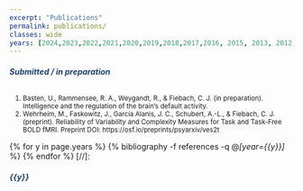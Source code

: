 ```yaml
---
excerpt: "Publications"
permalink: publications/
classes: wide
years: [2024,2023,2022,2021,2020,2019,2018,2017,2016, 2015, 2013, 2012,2011,2010,2009,2008,2007,2005,2004,2003,2002]
---
```


<style>
.centeralign {
  text-align: center;
  color:#1F416F;
  font-weight: bold;
}
.centeralign2 {
  color:#1F416F;
  font-weight: bold;
}
</style>


<h6 class="centeralign2"> Submitted / in preparation </h6>
<ol type="1" class="text-justify"> <small>
<li>Basten, U., Rammensee, R. A., Weygandt, R., & Fiebach, C. J. (in preparation). Intelligence and the regulation of the brain’s default activity. </li>
<li>Wehrheim, M., Faskowitz, J., García Alanis, J. C., Schubert, A.-L., & Fiebach, C. J. (preprint). Reliability of Variability and Complexity Measures for Task and Task-Free BOLD fMRI. Preprint DOI: https://osf.io/preprints/psyarxiv/ves2t </li>
</small>
</ol>   


{% for y in page.years %}
  {% bibliography -f references -q @*[year={{y}}]* %}
{% endfor %}
[//]:  <h6 id="{{y}}" class="pubyear"><div class="centeralign2">{{y}}</div></h6>